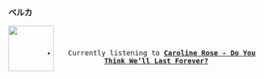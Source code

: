 ### ベルカ
<div align="center">
<kbd>
<a href="https://www.youtube.com/results?search_query=Caroline+Rose+Do+You+Think+We’ll+Last+Forever?" target="_blank">
    <img align="left" width="92" height="92" src="https:&#x2F;&#x2F;lastfm.freetls.fastly.net&#x2F;i&#x2F;u&#x2F;174s&#x2F;8b5eda5b0b5386aa9f7b316e92d1fd1d.jpg">
</a>
</br></br>
<ul><li>
<p align="center"><img height="14" width="14" src=&#x2F;src&#x2F;listening4.png> Currently listening to <b><a href="https://www.youtube.com/results?search_query=Caroline+Rose+Do+You+Think+We’ll+Last+Forever?" target="_blank">Caroline Rose - Do You Think We’ll Last Forever?</a> </b></p>
</li></ul>
</kbd>
</div>